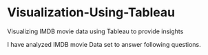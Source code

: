 # Visualization-Using-Tableau
Visualizing IMDB movie data using Tableau to provide insights

I have analyzed IMDB movie Data set to answer following questions.
